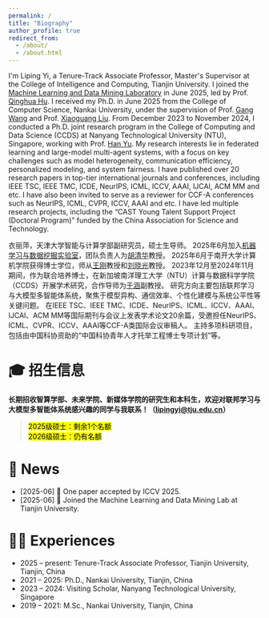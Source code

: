 ```yaml
---
permalink: /
title: "Biography"
author_profile: true
redirect_from: 
  - /about/
  - /about.html
---
```



<!--I'm Liping Yi, a PhD student in the College of Computer at Nankai University, working with Prof. Gang Wang.
I have been a visiting scholar in the College of Computing and Data Science at Nanyang Technological University, working with Prof. Han Yu.
Prior to NKU, I received bachelor degree from Qingdao University of Science and Technology in 2019.-->

I'm Liping Yi, a Tenure-Track Associate Professor, Master's Supervisor at the College of Intelligence and Computing, Tianjin University. 
I joined the [Machine Learning and Data Mining Laboratory](https://ml-dm-tju.pages.dev/) in June 2025, led by Prof. [Qinghua Hu](https://cic.tju.edu.cn/faculty/huqinghua/index.html).
I received my Ph.D. in June 2025 from the College of Computer Science, Nankai University, under the supervision of Prof. [Gang Wang](https://cc.nankai.edu.cn/2021/0323/c13619a548871/page.htm) and Prof. [Xiaoguang Liu](https://cc.nankai.edu.cn/2021/0323/c13619a548878/page.htm).
From December 2023 to November 2024, I conducted a Ph.D. joint research program in the College of Computing and Data Science (CCDS) at Nanyang Technological University (NTU), Singapore, working with Prof. [Han Yu](https://federated-learning.org/han.yu/). 
My research interests lie in federated learning and large-model multi-agent systems, with a focus on key challenges such as model heterogeneity, communication efficiency, personalized modeling, and system fairness.
I have published over 20 research papers in top-tier international journals and conferences, including IEEE TSC, IEEE TMC, ICDE, NeurIPS, ICML, ICCV, AAAI, IJCAI, ACM MM and etc.
I have also been invited to serve as a reviewer for CCF-A conferences such as NeurIPS, ICML, CVPR, ICCV, AAAI and etc.
I have led multiple research projects, including the “CAST Young Talent Support Project (Doctoral Program)” funded by the China Association for Science and Technology. 


衣丽萍，天津大学智能与计算学部副研究员，硕士生导师。
2025年6月加入[机器学习与数据挖掘实验室](https://ml-dm-tju.pages.dev/)，团队负责人为[胡清华](https://cic.tju.edu.cn/faculty/huqinghua/index.html)教授。
2025年6月于南开大学计算机学院获得博士学位，师从[王刚](https://cc.nankai.edu.cn/2021/0323/c13619a548871/page.htm)教授和[刘晓光](https://cc.nankai.edu.cn/2021/0323/c13619a548878/page.htm)教授。
2023年12月至2024年11月期间，作为联合培养博士，在新加坡南洋理工大学（NTU）计算与数据科学学院（CCDS）开展学术研究，合作导师为[于涵](https://federated-learning.org/han.yu/)副教授。
研究方向主要包括联邦学习与大模型多智能体系统，聚焦于模型异构、通信效率、个性化建模与系统公平性等关键问题。
在IEEE TSC、IEEE TMC、ICDE、NeurIPS、ICML、ICCV、AAAI、IJCAI、ACM MM等国际期刊与会议上发表学术论文20余篇，受邀担任NeurIPS、ICML、CVPR、ICCV、AAAI等CCF-A类国际会议审稿人。
主持多项科研项目，包括由中国科协资助的“中国科协青年人才托举工程博士专项计划”等。


🎓 招生信息
======
**长期招收智算学部、未来学院、新媒体学院的研究生和本科生，欢迎对联邦学习与大模型多智能体系统感兴趣的同学与我联系！（lipingyi@tju.edu.cn）**

><mark>2025级硕士：剩余1个名额</mark>  
><mark>2026级硕士：仍有名额</mark>  








<!--Research Interest
======
+ Federated Learning: robustness to adversarial attacks, communication efficiency, personalization for boosting accuracy, and support for heterogeneous models
+ Large-scale Multi-agent Systems with Foundation Models-->
  

📢 News
======
+ [2025-06] 📝 One paper accepted by ICCV 2025.
+ [2025-06] 🏫 Joined the Machine Learning and Data Mining Lab at Tianjin University.
<!--+ [2025-06] 🧑‍🎓 Received Ph.D. degree in Computer Science from Nankai University.
-->


🧑‍💻 Experiences
======
+ 2025 – present: Tenure-Track Associate Professor, Tianjin University, Tianjin, China
+ 2021 – 2025: Ph.D., Nankai University, Tianjin, China
+ 2023 – 2024: Visiting Scholar, Nanyang Technological University, Singapore
+ 2019 – 2021: M.Sc., Nankai University, Tianjin, China
<!-- + 2015 – 2019: B.Sc., Qingdao University of Science and Technology, Qingdao, China-->


